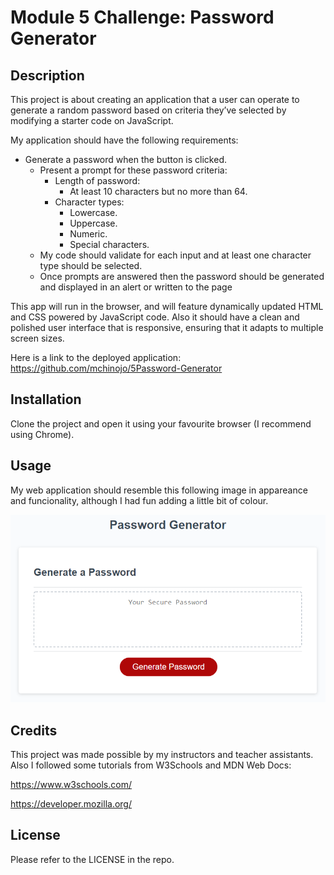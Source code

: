 # Module 5 Challenge: Password Generator

## Description

This project is about creating an application that a user can operate to generate a random password based on criteria they’ve selected by modifying a starter code on JavaScript.

My application should have the following requirements:

* Generate a password when the button is clicked.
  * Present a prompt for these password criteria:
    * Length of password:
      * At least 10 characters but no more than 64.
    * Character types:
      * Lowercase.
      * Uppercase.
      * Numeric.
      * Special characters.
  * My code should validate for each input and at least one character type should be selected.
  * Once prompts are answered then the password should be generated and displayed in an alert or written to the page

This app will run in the browser, and will feature dynamically updated HTML and CSS powered by JavaScript code. Also it should have a clean and polished user interface that is responsive, ensuring that it adapts to multiple screen sizes.

Here is a link to the deployed application: https://github.com/mchinojo/5Password-Generator


## Installation

Clone the project and open it using your favourite browser (I recommend using Chrome).

## Usage

My web application should resemble this following image in appareance and funcionality, although I had fun adding a little bit of colour.

![password generator demo](assets/05-javascript-challenge-demo.png)

## Credits

This project was made possible by my instructors and teacher assistants. Also I followed some tutorials from W3Schools and MDN Web Docs:

https://www.w3schools.com/

https://developer.mozilla.org/

## License 

Please refer to the LICENSE in the repo.